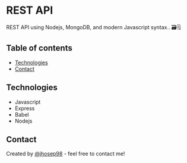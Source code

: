 # REST API
REST API using Nodejs, MongoDB, and modern Javascript syntax.. 🗃🗒

## Table of contents
- [Technologies](#technologies)
- [Contact](#contact)

## Technologies
- Javascript
- Express
- Babel
- Nodejs

## Contact
Created by [@jhosep98](https://jhosep98.github.io/Portfolio2020jdb/) - feel free to contact me!
